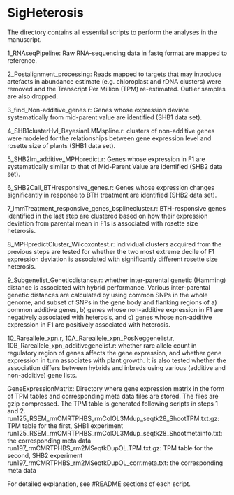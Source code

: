 # SigHeterosis
The directory contains all essential scripts to perform the analyses in the manuscript. 

  1_RNAseqPipeline: Raw RNA-sequencing data in fastq format are mapped to reference.
  
  2_Postalignment_processing: Reads mapped to targets that may introduce artefacts in abundance estimate (e.g. chloroplast and rDNA clusters) were removed and the Transcript Per Million (TPM) re-estimated. Outlier samples are also dropped.
  
  3_find_Non-additive_genes.r: Genes whose expression deviate systematically from mid-parent value are identified (SHB1 data set).
  
  4_SHB1clusterHvI_BayesianLMMspline.r: clusters of non-additive genes were modeled for the relationships between gene expression level and rosette size of plants (SHB1 data set).
  
  5_SHB2lm_additive_MPHpredict.r: Genes whose expression in F1 are systematically similar to that of Mid-Parent Value are identified (SHB2 data set).
  
  6_SHB2Call_BTHresponsive_genes.r: Genes whose expression changes significantly in response to BTH treatment are identified (SHB2 data set).
  
  7_lmmTreatment_responsive_genes_bsplinecluster.r: BTH-responsive genes identified in the last step are clustered based on how their expression deviation from parental mean in F1s is associated with rosette size heterosis.
  
  8_MPHpredictCluster_Wilcoxontest.r: individual clusters acquired from the previous steps are tested for whether the two most extreme decile of F1 expression deviation is associated with significantly different rosette size heterosis.
  
  9_Subgenelist_Geneticdistance.r: whether inter-parental genetic (Hamming) distance is associated with hybrid performance. Various inter-parental genetic distances are calculated by using common SNPs in the whole genome, and subset of SNPs in the gene body and flanking regions of a) common additive genes, b) genes whose non-additive expression in F1 are negatively associated with heterosis, and c) genes whose non-additive expression in F1 are positively associated with heterosis.
  
  10_Rareallele_xpn.r, 10A_Rareallele_xpn_PosNeggenelist.r, 10B_Rareallele_xpn_additivegenelist.r: whether rare allele count in regulatory region of genes affects the gene expression, and whether gene expression in turn associates with plant growth. It is also tested whether the association differs between hybrids and inbreds using various (additive and non-additive) gene lists.
  
  GeneExpressionMatrix: Directory where gene expression matrix in the form of TPM tables and corresponding meta data files are stored. The files are gzip compressed. The TPM table is generated following scripts in steps 1 and 2.
	run125_RSEM_rmCMRTPHBS_rmColOL3Mdup_seqtk28_ShootTPM.txt.gz: TPM table for the first, SHB1 experiment
	run125_RSEM_rmCMRTPHBS_rmColOL3Mdup_seqtk28_Shootmetainfo.txt: the corresponding meta data
	run197_rmCMRTPHBS_rm2MSeqtkDupOL.TPM.txt.gz: TPM table for the second, SHB2 experiment
	run197_rmCMRTPHBS_rm2MSeqtkDupOL_corr.meta.txt: the corresponding meta data 
  
  For detailed explanation, see #README sections of each script.
  
